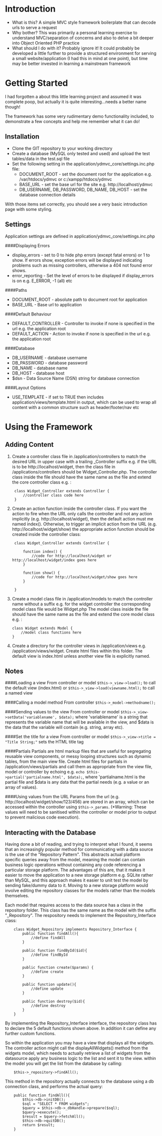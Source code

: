 Introduction
============

+ What is this? A simple MVC style framework boilerplate that can decode urls to serve a request
+ Why bother? This was primarily a personal learning exercise to understand MVC/separation of concerns and also to delve a bit deeper into Object Oriented PHP practice
+ What should I do with it?  Probably ignore it! It could probably be developed a little further to provide a structured environment for serving a small website/application (I had this in mind at one point), but time may be better invested in learning a mainstream framework

Getting Started
===============
I had forgotten a about this little learning project and assumed it was complete poop, but actually it is quite interesting...needs a better name though!

The framework has some very rudimentary demo functionality included, to demonstrate a few concepts and help me remember what it can do! 

Installation
------------

+   Clone the GIT repository to your working directory
+   Create a database (MySQL only tested and used) and upload the test tables/data in the test.sql file
+   Set the following setting in the application/ydmvc_core/settings.inc.php file:
    -   DOCUMENT_ROOT - set the document root for the application e.g. /var/htdocs/ydmvc or c:/xampp/htdocs/ydmvc
    -   BASE_URL - set the base url for the site e.g. http://localhost/ydmvc
    -   DB_USERNAME, DB_PASSWORD, DB_NAME, DB_HOST - set the database connection details

With those items set correctly, you should see a very basic introduction page with some styling.

Settings
--------

Application settings are defined in application/ydmvc_core/settings.inc.php

####Displaying Errors
+   display_errors - set to 0 to hide php errors (except fatal errors) or 1 to show.  If errors show, exception errors will be displayed indicating problems such as missing controllers, otherwise a 404 not found error shows.
+   error_reporting - Set the level of errors to be displayed if display_errors is on e.g. E_ERROR, -1 (all) etc

####Paths
+   DOCUMENT_ROOT - absolute path to document root for application
+   BASE_URL - Base url to application

####Default Behaviour
+   DEFAULT_CONTROLLER - Controller to invoke if none is specified in the url e.g. the application root
+   DEFAULT_ACTION - Action to invoke if none is specified in the url e.g. the application root

####Database
+   DB_USERNAME - database username
+   DB_PASSWORD - database password
+   DB_NAME - database name
+   DB_HOST - database host
+   $dsn - Data Source Name (DSN) string for database connection

####Layout Options
+   USE_TEMPLATE - if set to TRUE then includes application/views/template.html in output, which can be used to wrap all content with a common structure such as header/footer/nav etc

Using the Framework
===================

Adding Content
--------------
1) Create a controller class file in /application/controllers to match the desired URL in upper case with a trailing _Controller suffix e.g. if the URL is to be http://localhost/widget, then the class file in /applications/controllers should be Widget_Controller.php.
The controller class inside the file should have the same name as the file and extend the core controller class e.g. :

        class Widget_Controller extends Controller {
            //controller class code here
        }

2) Create an action function inside the controller class.  If you want the action to fire when the URL only calls the controller and not any action implicitly (e.g. http://localhost/widget), then the default action must me named index().
Otherwise, to trigger an implicit action from the URL (e.g. http://localhost/widget/show) the appropriate action function should be created inside the controller class:

        class Widget_Controller extends Controller {
            
            function index() {
                //code for http://localhost/widget or http://localhost/widget/index goes here
            }

            function show() {
                //code for http://localhost/widget/show goes here
            }

        }

3)  Create a model class file in /application/models to match the controller name without a suffix e.g. for the widget controller the corresponding model class file would be Widget.php
The model class inside the file should have the same name as the file and extend the core model class e.g. :

        class Widget extends Model {
            //model class functions here
        }

4) Create a directory for the controller views in /application/views e.g. /application/views/widget.  Create html files within this folder.
The default view is index.html unless another view file is explicitly named.

Notes
-----

####Loading a view
From controller or model `$this->_view->load();` to call the default view (index.html) or `$this->_view->load(viewname.html);` to call a named view

####Calling a model method
From controller `$this->_model->methodname();`

####Sending values to the view
From controller or model `$this->_view->setData('variablename', $data);` where 'variablename' is a string that represents the variable name that will be available in the view, and $data is the data that the variable will contain (e.g. string, array etc).

####Set the title for a view
From controller or model `$this->_view->title = "Title String;"` sets the HTML title tag

####Partials
Partials are html markup files that are useful for segregating reusable view components, or messy looping structures such as dynamic tables, from the main view file.
Create html files for partials in /application/views/partials and call them as appropriate from the view file, model or controller by echoing e.g. `echo $this->partial('partialname.html', $data);`,
where 'partialname.html is the partial file and $data is any data that the partial needs (e.g. a value or an array of values).

####Using values from the URL
Params from the url (e.g. http://localhost/widget/show/123/456) are stored in an array, which can be accessed within the controller using `$this->_params`.
(*Warning: These values will need to be sanitised within the controller or model prior to output to prevent malicious code execution).

Interacting with the Database
-----------------------------
Having done a bit of reading, and trying to interpret what I found, it seems that an increasingly popular 
method for communicating with a data source is the use of the "Repository Pattern".  This abstracts 
actual platform specific queries away from the model, meaning the model can contain business logic operations 
without containing any code referencing a particular storage platform. The advantages of this are, that it
makes it easier to move the application to a new storage platform e.g. SQLite rather than MySQL, and this
approach makes it easier to unit test the model by sending fake/dummy data to it.  Moving to a new storage
platform would involve editing the repository classes for the models rather than the models themselves.

Each model that requires access to the data source has a class in the repository folder.  This class has the same name as the 
model with the suffix "_Repository".  The respository needs to implement the Repository_Interface class:

        class Widget_Repository implements Repository_Interface {
            public function findAll(){
                //define findAll
            }

            public function findById($id){
                //define findById
            }

            public function create($params) {
                //define create
            }

            public function update(){
                //define update 
            }

            public function destroy($id){
                //define destroy
            }
        }

By implementing the Repository_Interface interface, the repository class has to declare the 5 default
functions shown above.  In addition it can define any further custom functions.

So within the application you may have a view that displays all the widgets.  The controller action
might call the displayAllWidgets() method from the widgets model, which needs to actually retrieve a list of
widgets from the datasource apply any business logic to the list and sent it to the view.  within the 
model you will get the list from the database by calling:

        $this->_repository->findAll();

This method in the repository actually connects to the database using a db connection class, and performs
the actual query:
    
        public function findAll(){
            $this->db->initDB();
            $sql = "SELECT * FROM widgets";
            $query = $this->db->_dbHandle->prepare($sql);
            $query->execute();
            $result = $query->fetchAll();
            $this->db->quitDB();
            return $result;
        }